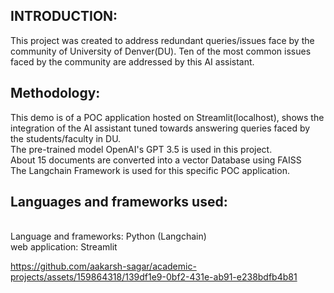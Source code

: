 ## INTRODUCTION:
This project was created to address redundant queries/issues face by the community of University of Denver(DU). Ten of the most common issues faced by the community are addressed by this AI assistant.

## Methodology:
This demo is of a POC application hosted on Streamlit(localhost), shows the integration of the AI assistant tuned towards answering queries faced by the students/faculty in DU.
<br> The pre-trained model OpenAI's GPT 3.5 is used in this project.
<br> About 15 documents are converted into a vector Database using FAISS
<br> The Langchain Framework is used for this specific POC application.

## Languages and frameworks used:
<br> Language and frameworks: Python (Langchain)
<br> web application: Streamlit



https://github.com/aakarsh-sagar/academic-projects/assets/159864318/139df1e9-0bf2-431e-ab91-e238bdfb4b81

